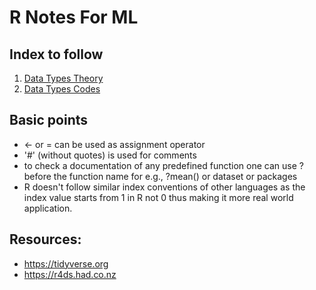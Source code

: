 # R Notes For ML
## Index to follow
1. <a href="https://github.com/gagan-gv/R-Notes-For-ML/blob/main/Data%20Types/Data%20Types%20Theory.md">Data Types Theory</a>
2. <a href="https://github.com/gagan-gv/R-Notes-For-ML/blob/main/Data%20Types/Data%20Types%20Codes.md">Data Types Codes</a>

## Basic points
- <- or = can be used as assignment operator
- '#' (without quotes) is used for comments
- to check a documentation of any predefined function one can use ? before the function name for e.g., ?mean() or dataset or packages
- R doesn't follow similar index conventions of other languages as the index value starts from 1 in R not 0 thus making it more real world application.

## Resources:
- https://tidyverse.org
- https://r4ds.had.co.nz